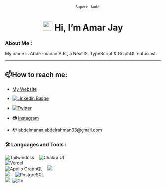 <div id="header" align="center">
   <div id="badges">
      
        Sapere Aude
      
  </div>
</div>
  <h1 align="center"> 
   <img src="https://media.giphy.com/media/hvRJCLFzcasrR4ia7z/giphy.gif" width="30"/> Hi, I’m Amar Jay
 </h1>

### About Me :
My name is Abdel-manan A.R., a NextJS, TypeScript & GraphQL entusiast.

---

## :mailbox:How to reach me:
- [My Website](https://manans-site.vercel.app)

- [![Linkedin Badge](https://img.shields.io/badge/-abdelmanan-blue?style=flat&logo=Linkedin&logoColor=white)](https://www.linkedin.com/in/abdelmanan-abdelrahman-9636551a4/)

- [ ![Twitter](https://img.shields.io/twitter/url/https/twitter.com/AbdelmananAbde.svg?style=social&label=Follow%20%40AbdelmananAbde2)
](https://twitter.com/AbdelmananAbde2)
- 📷 [Instagram](http://instagram.com/amanan.jay)
 
- 📭 <a href='mailto:abdelmanan.abdelrahman21@gmail.com'>abdelmanan.abdelrahman03@gmail.com </a>

### :hammer_and_wrench: Languages and Tools :
<div width="100%">
   <img src="https://img.shields.io/badge/Tailwind_CSS-38B2AC?style=for-the-badge&logo=tailwind-css&logoColor=white" alt="Tailwindcss"/>&nbsp;&nbsp;&nbsp;
   <img src="https://img.shields.io/badge/Chakra--UI-319795?style=for-the-badge&logo=chakra-ui&logoColor=white" alt="Chakra UI"/>
   <br/>
   <img src="https://img.shields.io/badge/Vercel-000000?style=for-the-badge&logo=vercel&logoColor=white" alt="Vercel"/>&nbsp;&nbsp;&nbsp;
   <br/>
   <img src="https://img.shields.io/badge/Apollo%20GraphQL-311C87?&style=for-the-badge&logo=Apollo%20GraphQL&logoColor=white" alt="Apollo GraphQL"/>&nbsp;&nbsp;&nbsp;
   <img src="https://img.shields.io/badge/TypeScript-007ACC?style=for-the-badge&logo=typescript&logoColor=white" />
   <br/>
   <img src="https://img.shields.io/badge/Expo-1B1F23?style=for-the-badge&logo=expo&logoColor=white" />&nbsp;&nbsp;&nbsp;
   <img src="https://img.shields.io/badge/PostgreSQL-316192?style=for-the-badge&logo=postgresql&logoColor=white" title="PostgreSQL"  alt="PostgreSQL" />
   <br/>
   <img src="https://img.shields.io/badge/Python-FFD43B?style=for-the-badge&logo=python&logoColor=blue" />&nbsp; 
   <img src="https://img.shields.io/badge/Go-00ADD8?style=for-the-badge&logo=go&logoColor=white" alt="Go"/>
<!--   <img src="https://github.com/devicons/devicon/blob/master/icons/matlab/matlab-original.svg" title="Matlab" alt="Matlab" width="40" height="40"/>&nbsp; -->
 
</div>
</div>&nbsp;
  
</div>
